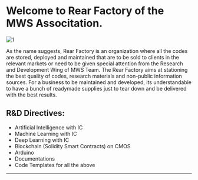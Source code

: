 # Welcome to Rear Factory of the MWS Associtation.

![1](https://github.com/Electronics-MWS/.github/assets/64016811/8ff2d38c-d574-41b5-b3d4-96382db7f229)


As the name suggests, Rear Factory is an organization where all the codes are stored, deployed and maintained that are to be sold to clients in the relevant markets or need to be given special attention from the Research and Development Wing of MWS Team. The Rear Factory aims at stationing the best quality of codes, research materials and non-public information sources. For a business to be maintained and developed, its understandable to have a bunch of readymade supplies just to tear down and be delivered with the best results. 
## R&D Directives:
- Artificial Intelligence with IC
- Machine Learning with IC
- Deep Learning with IC
- Blockchain (Solidity Smart Contracts) on CMOS
- Arduino
- Documentations
- Code Templates for all the above


<hr>



